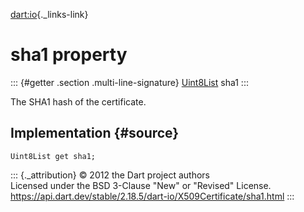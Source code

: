 [dart:io](../../dart-io/dart-io-library){._links-link}

sha1 property
=============

::: {#getter .section .multi-line-signature}
[Uint8List](../../dart-typed_data/uint8list-class) sha1
:::

The SHA1 hash of the certificate.

Implementation {#source}
--------------

``` {.language-dart data-language="dart"}
Uint8List get sha1;
```

::: {._attribution}
© 2012 the Dart project authors\
Licensed under the BSD 3-Clause \"New\" or \"Revised\" License.\
<https://api.dart.dev/stable/2.18.5/dart-io/X509Certificate/sha1.html>
:::
